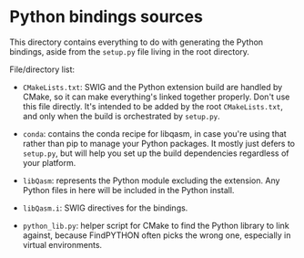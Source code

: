 # Python bindings sources

This directory contains everything to do with generating the Python bindings,
aside from the `setup.py` file living in the root directory.

File/directory list:

 - `CMakeLists.txt`: SWIG and the Python extension build are handled by CMake,
   so it can make everything's linked together properly.
   Don't use this file directly.
   It's intended to be added by the root `CMakeLists.txt`,
   and only when the build is orchestrated by `setup.py`.

 - `conda`: contains the conda recipe for libqasm,
   in case you're using that rather than pip to manage your Python packages.
   It mostly just defers to `setup.py`,
   but will help you set up the build dependencies regardless of your platform.

 - `libQasm`: represents the Python module excluding the extension.
   Any Python files in here will be included in the Python install.

 - `libQasm.i`: SWIG directives for the bindings.

 - `python_lib.py`: helper script for CMake to find the Python library to link against,
   because FindPYTHON often picks the wrong one, especially in virtual environments.